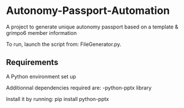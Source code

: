 # Autonomy-Passport-Automation
A project to generate unique autonomy passport based on a template &amp; grimpo6 member information

To run, launch the script from: FileGenerator.py.

## Requirements
A Python environment set up

Additionnal dependencies required are: 
  -python-pptx library

Install it by running: 
  pip install python-pptx
